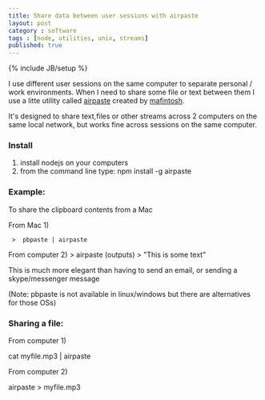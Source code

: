 ```yaml
---
title: Share data between user sessions with airpaste
layout: post
category : software
tags : [node, utilities, unix, streams]
published: true
---
```

{% include JB/setup %}

I use different user sessions on the same computer to separate
personal / work environments. When I need to share some file or text
between them I use a litte utility called [airpaste](https://github.com/mafintosh/airpaste)
created by [mafintosh](https://github.com/mafintosh/).

It's designed to share text,files or other streams across 2 computers on the same
local network, but works fine across sessions on the same computer.

### Install

1. install nodejs on your computers
2. from the command line type: npm install -g airpaste

### Example:

To share the clipboard contents from a Mac

From Mac 1)

     >  pbpaste | airpaste
     
From computer 2)
     > airpaste
     (outputs) > "This is some text"

This is much more elegant than having to send an email, or sending a skype/messenger message

(Note: pbpaste is not available in linux/windows but there are alternatives for those OSs)

### Sharing a file:

From computer 1)

cat myfile.mp3  | airpaste

From computer 2)

airpaste > myfile.mp3

